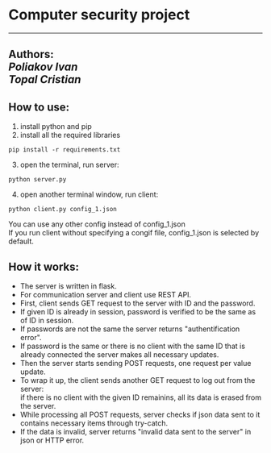 # Computer security project

---
Authors:<br/>
*Poliakov Ivan*<br/>
*Topal Cristian*
---

## How to use:<br/>
1) install python and pip<br/>
2) install all the required libraries
```console   
pip install -r requirements.txt
```   
3) open the terminal, run server:<br/>
```console   
python server.py
```
4) open another terminal window, run client:<br/>
```console   
python client.py config_1.json
```
You can use any other config instead of config_1.json<br/>
If you run client without specifying a congif file, config_1.json is selected by default.

## How it works:<br/>
- The server is written in flask.<br/>
- For communication server and client use REST API.<br/>
- First, client sends GET request to the server with ID and the password.<br/>
- If given ID is already in session, password is verified to be the same as of ID in session.<br/>
- If passwords are not the same the server returns "authentification error".<br/>
- If password is the same or there is no client with the same ID that is already connected
the server makes all necessary updates.
- Then the server starts sending POST requests, one request per value update.<br/>
- To wrap it up, the client sends another GET request to log out from the server:<br/>
if there is no client with the given ID remainins, all its data is erased from the server.<br/>
- While processing all POST requests, server checks if json data sent to it contains necessary items through try-catch.
- If the data is invalid, server returns "invalid data sent to the server" in json or HTTP error.
